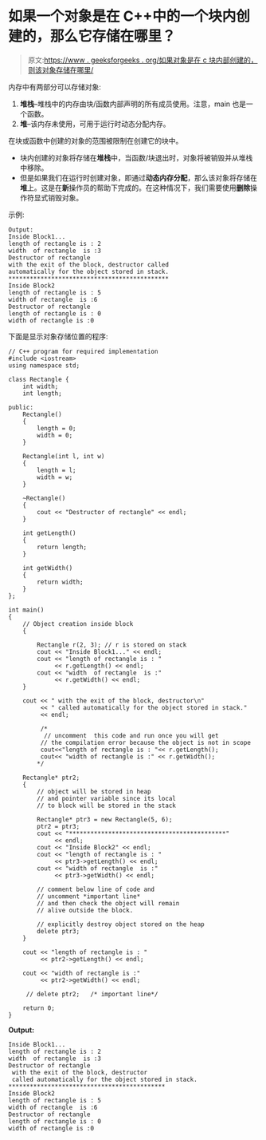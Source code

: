 # 如果一个对象是在 C++中的一个块内创建的，那么它存储在哪里？

> 原文:[https://www . geeksforgeeks . org/如果对象是在 c 块内部创建的，则该对象存储在哪里/](https://www.geeksforgeeks.org/where-is-an-object-stored-if-it-is-created-inside-a-block-in-c/)

内存中有两部分可以存储对象:

1.  **堆栈**–堆栈中的内存由块/函数内部声明的所有成员使用。注意，main 也是一个函数。
2.  **堆**–该内存未使用，可用于运行时动态分配内存。

在块或函数中创建的对象的范围被限制在创建它的块中。

*   块内创建的对象将存储在**堆栈**中，当函数/块退出时，对象将被销毁并从堆栈中移除。
*   但是如果我们在运行时创建对象，即通过**动态内存分配**，那么该对象将存储在**堆**上。这是在**新**操作员的帮助下完成的。在这种情况下，我们需要使用**删除**操作符显式销毁对象。

示例:

```
Output:
Inside Block1...
length of rectangle is : 2
width  of rectangle  is :3
Destructor of rectangle
with the exit of the block, destructor called
automatically for the object stored in stack.
*********************************************
Inside Block2
length of rectangle is : 5
width of rectangle  is :6
Destructor of rectangle
length of rectangle is : 0
width of rectangle is :0

```

下面是显示对象存储位置的程序:

```
// C++ program for required implementation
#include <iostream>
using namespace std;

class Rectangle {
    int width;
    int length;

public:
    Rectangle()
    {
        length = 0;
        width = 0;
    }

    Rectangle(int l, int w)
    {
        length = l;
        width = w;
    }

    ~Rectangle()
    {
        cout << "Destructor of rectangle" << endl;
    }

    int getLength()
    {
        return length;
    }

    int getWidth()
    {
        return width;
    }
};

int main()
{
    // Object creation inside block
    {

        Rectangle r(2, 3); // r is stored on stack
        cout << "Inside Block1..." << endl;
        cout << "length of rectangle is : " 
             << r.getLength() << endl;
        cout << "width  of rectangle  is :" 
             << r.getWidth() << endl;
    }

    cout << " with the exit of the block, destructor\n"
         << " called automatically for the object stored in stack." 
         << endl;

         /* 
          // uncomment  this code and run once you will get
         // the compilation error because the object is not in scope
         cout<<"length of rectangle is : "<< r.getLength();
         cout<< "width of rectangle is :" << r.getWidth();
        */

    Rectangle* ptr2;
    {
        // object will be stored in heap  
        // and pointer variable since its local
        // to block will be stored in the stack

        Rectangle* ptr3 = new Rectangle(5, 6);
        ptr2 = ptr3;
        cout << "********************************************"
             << endl;
        cout << "Inside Block2" << endl;
        cout << "length of rectangle is : " 
             << ptr3->getLength() << endl;
        cout << "width of rectangle  is :" 
             << ptr3->getWidth() << endl;

        // comment below line of code and 
        // uncomment *important line* 
        // and then check the object will remain
        // alive outside the block.

        // explicitly destroy object stored on the heap
        delete ptr3; 
    }

    cout << "length of rectangle is : " 
         << ptr2->getLength() << endl;

    cout << "width of rectangle is :" 
         << ptr2->getWidth() << endl;

     // delete ptr2;   /* important line*/

    return 0;
}
```

**Output:**

```
Inside Block1...
length of rectangle is : 2
width  of rectangle  is :3
Destructor of rectangle
 with the exit of the block, destructor
 called automatically for the object stored in stack.
********************************************
Inside Block2
length of rectangle is : 5
width of rectangle  is :6
Destructor of rectangle
length of rectangle is : 0
width of rectangle is :0

```